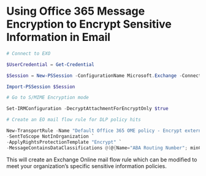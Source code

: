 # Using Office 365 Message Encryption to Encrypt Sensitive Information in Email



```Powershell
# Connect to EXO

$UserCredential = Get-Credential

$Session = New-PSSession -ConfigurationName Microsoft.Exchange -ConnectionUri https://outlook.office365.com/powershell-liveid/ -Credential $UserCredential -Authentication Basic -AllowRedirection

Import-PSSession $Session

# Go to S/MIME Encryption mode

Set-IRMConfiguration -DecryptAttachmentForEncryptOnly $true

# Create an EO mail flow rule for DLP policy hits

New-TransportRule -Name "Default Office 365 OME policy - Encrypt external mails with sensitive content" `
-SentToScope NotInOrganization `
-ApplyRightsProtectionTemplate "Encrypt" `
-MessageContainsDataClassifications @(@{Name="ABA Routing Number"; minCount="1"},@{Name="Credit Card Number"; minCount="1"},@{Name="Drug Enforcement Agency (DEA) Number"; minCount="1"},@{Name="International Classification of Diseases (ICD-10-CM)"; minCount="1"},@{Name="International Classification of Diseases (ICD-9-CM)"; minCount="1"},@{Name="U.S. / U.K. Passport Number"; minCount="1"},@{Name="U.S. Bank Account Number"; minCount="1"},@{Name="U.S. Individual Taxpayer Identification Number (ITIN)"; minCount="1"},@{Name="U.S. Social Security Number (SSN)"; minCount="1"})
```

This will create an Exchange Online mail flow rule which can be modified to meet your organization’s specific sensitive information policies.